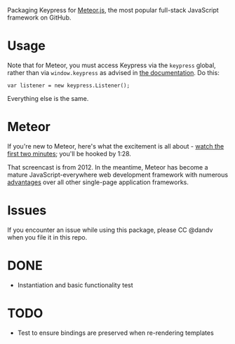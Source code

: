 Packaging Keypress for [Meteor.js](http://meteor.com), the most popular full-stack JavaScript
framework on GitHub.

# Usage

Note that for Meteor, you must access Keypress via the `keypress` global, rather than via
`window.keypress` as advised in [the documentation](http://dmauro.github.io/Keypress/). Do this:

    var listener = new keypress.Listener();

Everything else is the same.


# Meteor

If you're new to Meteor, here's what the excitement is all about -
[watch the first two minutes](https://www.youtube.com/watch?v=fsi0aJ9yr2o); you'll be hooked by 1:28.

That screencast is from 2012. In the meantime, Meteor has become a mature JavaScript-everywhere web
development framework with numerous [advantages](http://www.meteorpedia.com/read/Why_Meteor) over all
other single-page application frameworks.


# Issues

If you encounter an issue while using this package, please CC @dandv when you file it in this repo.


# DONE

* Instantiation and basic functionality test


# TODO

* Test to ensure bindings are preserved when re-rendering templates
